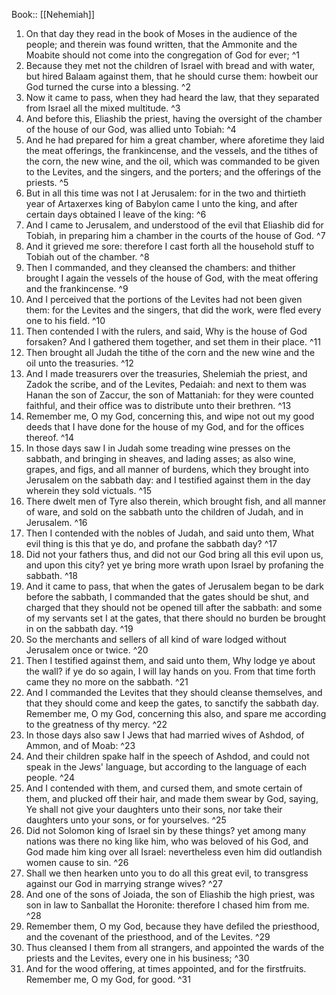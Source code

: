  Book:: [[Nehemiah]]
 1. On that day they read in the book of Moses in the audience of the people; and therein was found written, that the Ammonite and the Moabite should not come into the congregation of God for ever; ^1
 2. Because they met not the children of Israel with bread and with water, but hired Balaam against them, that he should curse them: howbeit our God turned the curse into a blessing. ^2
 3. Now it came to pass, when they had heard the law, that they separated from Israel all the mixed multitude. ^3
 4. And before this, Eliashib the priest, having the oversight of the chamber of the house of our God, was allied unto Tobiah: ^4
 5. And he had prepared for him a great chamber, where aforetime they laid the meat offerings, the frankincense, and the vessels, and the tithes of the corn, the new wine, and the oil, which was commanded to be given to the Levites, and the singers, and the porters; and the offerings of the priests. ^5
 6. But in all this time was not I at Jerusalem: for in the two and thirtieth year of Artaxerxes king of Babylon came I unto the king, and after certain days obtained I leave of the king: ^6
 7. And I came to Jerusalem, and understood of the evil that Eliashib did for Tobiah, in preparing him a chamber in the courts of the house of God. ^7
 8. And it grieved me sore: therefore I cast forth all the household stuff to Tobiah out of the chamber. ^8
 9. Then I commanded, and they cleansed the chambers: and thither brought I again the vessels of the house of God, with the meat offering and the frankincense. ^9
 10. And I perceived that the portions of the Levites had not been given them: for the Levites and the singers, that did the work, were fled every one to his field. ^10
 11. Then contended I with the rulers, and said, Why is the house of God forsaken? And I gathered them together, and set them in their place. ^11
 12. Then brought all Judah the tithe of the corn and the new wine and the oil unto the treasuries. ^12
 13. And I made treasurers over the treasuries, Shelemiah the priest, and Zadok the scribe, and of the Levites, Pedaiah: and next to them was Hanan the son of Zaccur, the son of Mattaniah: for they were counted faithful, and their office was to distribute unto their brethren. ^13
 14. Remember me, O my God, concerning this, and wipe not out my good deeds that I have done for the house of my God, and for the offices thereof. ^14
 15. In those days saw I in Judah some treading wine presses on the sabbath, and bringing in sheaves, and lading asses; as also wine, grapes, and figs, and all manner of burdens, which they brought into Jerusalem on the sabbath day: and I testified against them in the day wherein they sold victuals. ^15
 16. There dwelt men of Tyre also therein, which brought fish, and all manner of ware, and sold on the sabbath unto the children of Judah, and in Jerusalem. ^16
 17. Then I contended with the nobles of Judah, and said unto them, What evil thing is this that ye do, and profane the sabbath day? ^17
 18. Did not your fathers thus, and did not our God bring all this evil upon us, and upon this city? yet ye bring more wrath upon Israel by profaning the sabbath. ^18
 19. And it came to pass, that when the gates of Jerusalem began to be dark before the sabbath, I commanded that the gates should be shut, and charged that they should not be opened till after the sabbath: and some of my servants set I at the gates, that there should no burden be brought in on the sabbath day. ^19
 20. So the merchants and sellers of all kind of ware lodged without Jerusalem once or twice. ^20
 21. Then I testified against them, and said unto them, Why lodge ye about the wall? if ye do so again, I will lay hands on you. From that time forth came they no more on the sabbath. ^21
 22. And I commanded the Levites that they should cleanse themselves, and that they should come and keep the gates, to sanctify the sabbath day. Remember me, O my God, concerning this also, and spare me according to the greatness of thy mercy. ^22
 23. In those days also saw I Jews that had married wives of Ashdod, of Ammon, and of Moab: ^23
 24. And their children spake half in the speech of Ashdod, and could not speak in the Jews' language, but according to the language of each people. ^24
 25. And I contended with them, and cursed them, and smote certain of them, and plucked off their hair, and made them swear by God, saying, Ye shall not give your daughters unto their sons, nor take their daughters unto your sons, or for yourselves. ^25
 26. Did not Solomon king of Israel sin by these things? yet among many nations was there no king like him, who was beloved of his God, and God made him king over all Israel: nevertheless even him did outlandish women cause to sin. ^26
 27. Shall we then hearken unto you to do all this great evil, to transgress against our God in marrying strange wives? ^27
 28. And one of the sons of Joiada, the son of Eliashib the high priest, was son in law to Sanballat the Horonite: therefore I chased him from me. ^28
 29. Remember them, O my God, because they have defiled the priesthood, and the covenant of the priesthood, and of the Levites. ^29
 30. Thus cleansed I them from all strangers, and appointed the wards of the priests and the Levites, every one in his business; ^30
 31. And for the wood offering, at times appointed, and for the firstfruits. Remember me, O my God, for good. ^31
